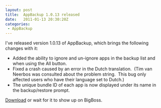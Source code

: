 ```yaml
---
layout: post
title:  AppBackup 1.0.13 released
date:   2011-01-13 20:30:20Z
categories: 
 - AppBackup
---
```


I've released version 1.0.13 of AppBackup, which brings the following changes with it:

* Added the ability to ignore and un-ignore apps in the backup list and when using
  the All button.
* Fixed a crash caused by an error in the Dutch translation.  (Tim van Neerbos was
  consulted about the problem string.  This bug only affected users who have their
  language set to Dutch.)
* The unique bundle ID of each app is now displayed under its name in the
  backup/restore prompt.

[Download](http://uploads.srwz.us/AppBackup/latest.php) or wait for it to show up on
BigBoss.
